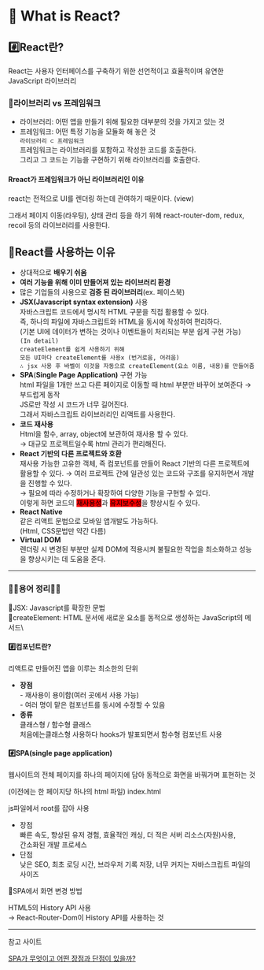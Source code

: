 # 💠 What is React?

## #️⃣React란?&#x20;

React는 사용자 인터페이스를 구축하기 위한 선언적이고 효율적이며 유연한 JavaScript 라이브러리

### 💠라이브러리 vs 프레임워크

* 라이브러리: 어떤 앱을 만들기 위해 필요한 대부분의 것을 가지고 있는 것
* 프레임워크: 어떤 특정 기능을 모듈화 해 놓은 것 \
  `라이브러리 ⊂ 프레임워크` \
  프레임워크는 라이브러리를 포함하고 작성한 코드를 호출한다. \
  그리고 그 코드는 기능을 구현하기 위해 라이브러리를 호출한다.

#### Rreact가 프레임워크가 아닌 라이브러리인 이유&#x20;

react는 전적으로 UI를 렌더링 하는데 관여하기 때문이다. (view)

그래서 페이지 이동(라우팅), 상태 관리 등을 하기 위해 react-router-dom, redux, recoil 등의 라이브러리를 사용한다.



## 🤔React를 사용하는 이유

* 상대적으로 **배우기 쉬움**
* **여러 기능을 위해 이미 만들어져 있는 라이브러리 환경**
* 많은 기업들의 사용으로 **검증 된 라이브러리**(ex. 페이스북)
* **JSX(Javascript syntax extension)** 사용 \
  자바스크립트 코드에서 명시적 HTML 구문을 직접 활용할 수 있다. \
  즉, 하나의 파일에 자바스크립트와 HTML을 동시에 작성하여 편리하다. \
  (기본 UI에 데이터가 변하는 것이나 이벤트들이 처리되는 부분 쉽게 구현 가능)\
  `(In detail)`\
  `createElement를 쉽게 사용하기 위해`\
  `모든 UI마다 createElement를 사용x (번거로움, 어려움)`\
  `∴ jsx 사용 후 바벨이 이것을 자동으로 createElement(요소 이름, 내용)를 만들어줌`
* **SPA**(**Single Page Application)** 구현 가능 \
  html 파일을 1개만 쓰고 다른 페이지로 이동할 때 html 부분만 바꾸어 보여준다 → 부드럽게 동작 \
  JS로만 작성 시 코드가 너무 길어진다. \
  그래서 자바스크립트 라이브러리인 리액트를 사용한다.
* **코드 재사용**\
  Html을 함수, array, object에 보관하여 재사용 할 수 있다. \
  → 대규모 프로젝트일수록 html 관리가 편리해진다.
* **React 기반의 다른 프로젝트와  호환**\
  재사용 가능한 고유한 객체, 즉 컴포넌트를 만들어 React 기반의 다른 프로젝트에 활용할 수 있다. → 여러 프로젝트 간에 일관성 있는 코드와 구조를 유지하면서 개발을 진행할 수 있다.\
  → 필요에 따라 수정하거나 확장하여 다양한 기능을 구현할 수 있다. \
  이렇게 하면 코드의 <mark style="background-color:red;">재사용성</mark>과 <mark style="background-color:red;">유지보수성</mark>을 향상시킬 수 있다.
* **React Native**\
  같은 리액트 문법으로 모바일 앱개발도 가능하다.\
  (Html, CSS문법만 약간 다름)
* **Virtual DOM**\
  렌더링 시 변경된 부분만 실제 DOM에 적용시켜 불필요한 작업을 최소화하고 성능을 향상시키는 데 도움을 준다.

***

### 🤍🩶용어 정리🩶🤍

🩶JSX: Javascript를 확장한 문법\
🤍createElement: HTML 문서에 새로운 요소를 동적으로 생성하는 JavaScript의 메서드\


#### #️⃣컴포넌트란?

&#x20;리액트로 만들어진 앱을 이루는 최소한의 단위

* **장점**\
  \- 재사용이 용이함(여러 곳에서 사용 가능) \
  \- 여러 명이 맡은 컴포넌트를 동시에 수정할 수 있음
* **종류** \
  클래스형 / 함수형 클래스 \
  처음에는클래스형 사용하다  hooks가 발표되면서 함수형 컴포넌트 사용

#### #️⃣SPA(single page application)&#x20;

웹사이트의 전체 페이지를 하나의 페이지에 담아 동적으로 화면을 바꿔가며 표현하는 것&#x20;

(이전에는 한 페이지당 하나의 html 파일) index.html

js파일에서 root를 잡아 사용

* 장점 \
  빠른 속도, 향상된 유저 경험, 효율적인 캐싱, 더 적은 서버 리소스(자원)사용, \
  간소화된 개발 프로세스
* 단점 \
  낮은 SEO, 최초 로딩 시간, 브라우저 기록 저장, 너무 커지는 자바스크립트 파일의 사이즈

🤔SPA에서 화면 변경 방법&#x20;

HTML5의 History API 사용 \
→ React-Router-Dom이 History API를 사용하는 것

***

참고 사이트

[SPA가 무엇이고 어떤 장점과 단점이 있을까?](https://velog.io/@kimconut/SPA%EA%B0%80-%EB%AC%B4%EC%97%87%EC%9D%B4%EA%B3%A0-%EC%96%B4%EB%96%A4-%EC%9E%A5%EC%A0%90%EA%B3%BC-%EB%8B%A8%EC%A0%90%EC%9D%B4-%EC%9E%88%EC%9D%84%EA%B9%8C)

